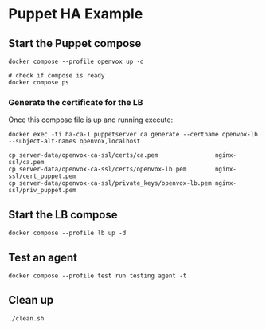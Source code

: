 # Puppet HA Example

## Start the Puppet compose

```shell
docker compose --profile openvox up -d

# check if compose is ready
docker compose ps
```

### Generate the certificate for the LB

Once this compose file is up and running execute:

```shell
docker exec -ti ha-ca-1 puppetserver ca generate --certname openvox-lb --subject-alt-names openvox,localhost

cp server-data/openvox-ca-ssl/certs/ca.pem                nginx-ssl/ca.pem
cp server-data/openvox-ca-ssl/certs/openvox-lb.pem        nginx-ssl/cert_puppet.pem
cp server-data/openvox-ca-ssl/private_keys/openvox-lb.pem nginx-ssl/priv_puppet.pem
```

## Start the LB compose

```shell
docker compose --profile lb up -d
```

## Test an agent

```shell
docker compose --profile test run testing agent -t
```

## Clean up

```shell
./clean.sh
```
